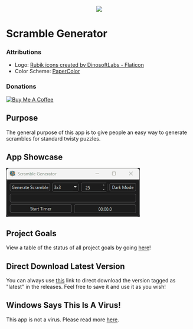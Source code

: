 <p align="center"> <img src="/images/logo-512x512.ico" /> </p>

# Scramble Generator

### Attributions

- Logo: [Rubik icons created by DinosoftLabs - Flaticon](https://www.flaticon.com/free-icons/rubik)
- Color Scheme: [PaperColor](https://github.com/NLKNguyen/papercolor-theme)

### Donations

<a href="https://www.buymeacoffee.com/KingKairos" target="_blank"><img src="https://cdn.buymeacoffee.com/buttons/v2/default-green.png" alt="Buy Me A Coffee" style="height: 60px !important;width: 217px !important;" ></a>

## Purpose

The general purpose of this app is to give people an easy way to generate scrambles for standard twisty puzzles.

## App Showcase

![app-showcase.gif](gifs/app-showcase.gif)

## Project Goals

View a table of the status of all project goals by going [here](informational/project-goals.md)!

## Direct Download Latest Version

You can always use [this](https://github.com/melvinquick/scramble-generator/releases/latest/download/scramble-generator.exe) link to direct download the version tagged as "latest" in the releases. Feel free to save it and use it as you wish!

## Windows Says This Is A Virus!

This app is not a virus. Please read more [here](informational/virus-explanation.md).

